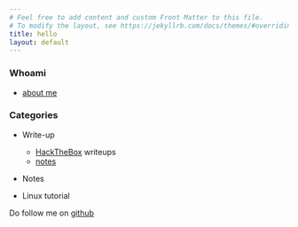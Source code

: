 ```yaml
---
# Feel free to add content and custom Front Matter to this file.
# To modify the layout, see https://jekyllrb.com/docs/themes/#overriding-theme-defaults
title: hello
layout: default
---
```

### Whoami
- [about me](/whoami)

### Categories
- Write-up
  - [HackTheBox](https://github.com/faisalfs10x/faisalfs10x.github.io/blob/master/_post/htbpostman.md) writeups
  - [notes](/notes)
  
- Notes

- Linux tutorial

Do follow me on [github](https://github.com/faisalfs10x)
